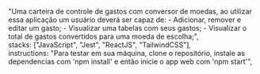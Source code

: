 "Uma carteira de controle de gastos com conversor de moedas, ao utilizar essa aplicação um usuário deverá ser capaz de: - Adicionar, remover e editar um gasto; - Visualizar uma tabelas com seus gastos; - Visualizar o total de gastos convertidos para uma moeda de escolha;", \
stacks: ["JavaScript", "Jest", "ReactJS", "TailwindCSS"],\
instructions: "Para testar em sua máquina, clone o repositório, instale as dependencias com 'npm install' e então inicie o app web com 'npm start'",
